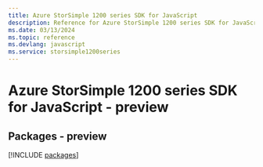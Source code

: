 ```yaml
---
title: Azure StorSimple 1200 series SDK for JavaScript
description: Reference for Azure StorSimple 1200 series SDK for JavaScript
ms.date: 03/13/2024
ms.topic: reference
ms.devlang: javascript
ms.service: storsimple1200series
---
```

# Azure StorSimple 1200 series SDK for JavaScript - preview
## Packages - preview
[!INCLUDE [packages](storsimple-1200-series-index.md)]
